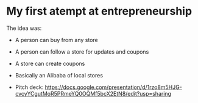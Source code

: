 # My first atempt at entrepreneurship



The idea was:

* A person can buy from any store

* A person can follow a store for updates and coupons

* A store can create coupons

* Basically an Alibaba of local stores

* Pitch deck: https://docs.google.com/presentation/d/1rzo8m5HJG-cvcyYCgutMoR5PRmeYQ0OQMf5bcX2EtN8/edit?usp=sharing
